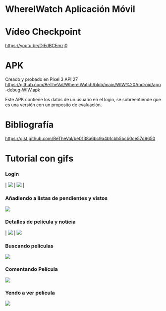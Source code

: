 # WhereIWatch Aplicación Móvil
# Vídeo Checkpoint
https://youtu.be/DiEdBCEmzj0
  
# APK
Creado y probado en Pixel 3 API 27  
https://github.com/BeTheVal/WhereIWatch/blob/main/WIW%20Android/app-debug-WIW.apk

Este APK contiene los datos de un usuario en el login, se sobreentiende que es una versión con un proposito de evaluación.

# Bibliografía   
https://gist.github.com/BeTheVal/be0138a6bc9a4b1cbb5bcb0ce57d9650

# Tutorial con gifs   

### Login  

| ![](https://github.com/BeTheVal/WhereIWatch/blob/main/WIW%20Android/gifs/splash.gif)  | ![](https://github.com/BeTheVal/WhereIWatch/blob/main/WIW%20Android/gifs/login.gif)  |
   
   

### Añadiendo a listas de pendientes y vistos
![](https://github.com/BeTheVal/WhereIWatch/blob/main/WIW%20Android/gifs/addingDeletingLists.gif)  

### Detalles de película y noticia
| ![](https://github.com/BeTheVal/WhereIWatch/blob/main/WIW%20Android/gifs/viewingFilms.gif) | ![](https://github.com/BeTheVal/WhereIWatch/blob/main/WIW%20Android/gifs/News.gif)   

### Buscando películas
![](https://github.com/BeTheVal/WhereIWatch/blob/main/WIW%20Android/gifs/Searching.gif)   

### Comentando Película
![](https://github.com/BeTheVal/WhereIWatch/blob/main/WIW%20Android/gifs/coments.gif)   

### Yendo a ver película   
![](https://github.com/BeTheVal/WhereIWatch/blob/main/WIW%20Android/gifs/navtoNetflix.gif)   
